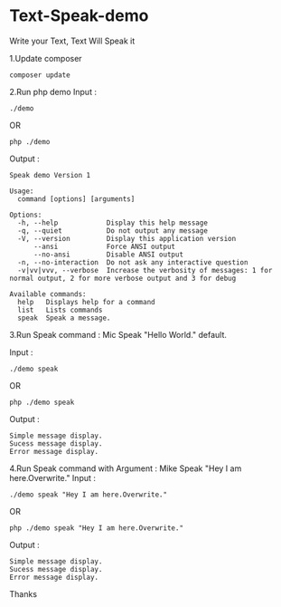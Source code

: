 # Text-Speak-demo
Write your Text, Text Will Speak it 

1.Update composer

```
composer update
```

2.Run php demo 
Input : 
```
./demo 
```
OR 
```
php ./demo
```
Output : 
```
Speak demo Version 1

Usage:
  command [options] [arguments]

Options:
  -h, --help            Display this help message
  -q, --quiet           Do not output any message
  -V, --version         Display this application version
      --ansi            Force ANSI output
      --no-ansi         Disable ANSI output
  -n, --no-interaction  Do not ask any interactive question
  -v|vv|vvv, --verbose  Increase the verbosity of messages: 1 for normal output, 2 for more verbose output and 3 for debug

Available commands:
  help   Displays help for a command
  list   Lists commands
  speak  Speak a message.

```

3.Run Speak command : Mic Speak "Hello World." default.

Input : 
```
./demo speak
```
OR 
```
php ./demo speak

```
Output : 
```
Simple message display.
Sucess message display.
Error message display.
```

4.Run Speak command with Argument : Mike Speak "Hey I am here.Overwrite."
Input : 
```
./demo speak "Hey I am here.Overwrite."
```
OR 
```
php ./demo speak "Hey I am here.Overwrite."
```

Output : 
```
Simple message display.
Sucess message display.
Error message display.
```


Thanks


